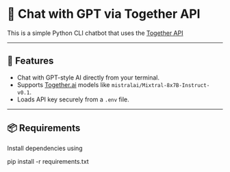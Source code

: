 # 🧠 Chat with GPT via Together API

This is a simple Python CLI chatbot that uses the [Together API](https://docs.together.ai/) 

---

## 🚀 Features

- Chat with GPT-style AI directly from your terminal.
- Supports [Together.ai](https://together.ai/) models like `mistralai/Mixtral-8x7B-Instruct-v0.1`.
- Loads API key securely from a `.env` file.

---

## 📦 Requirements

Install dependencies using

pip install -r requirements.txt

